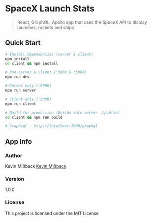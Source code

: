 # SpaceX Launch Stats

> React, GraphQL, Apollo app that uses the SpaceX API to display launches, rockets and ships

## Quick Start

```bash
# Install dependencies (server & client)
npm install
cd client && npm install

# Run server & client (:3000 & :5000)
npm run dev

# Server only (:5000)
npm run server

# Client only (:3000)
npm run client

# Build for production (Builds into server ./public)
cd client && npm run build

# Graphiql - http://localhost:5000/graphql
```

## App Info

### Author

Kevin Mißback
[Kevin Mißback](http://www.kevinmissback.com)

### Version

1.0.0

### License

This project is licensed under the MIT License
